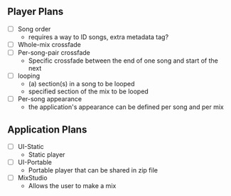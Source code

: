 ﻿## Player Plans
- [ ] Song order
  - requires a way to ID songs, extra metadata tag?
- [ ] Whole-mix crossfade
- [ ] Per-song-pair crossfade
  - Specific crossfade between the end of one song and start of the next
- [ ] looping
  - (a) section(s) in a song to be looped
  - specified section of the mix to be looped
- [ ] Per-song appearance
  - the application's appearance can be defined per song and per mix

## Application Plans
- [ ] UI-Static
  - Static player
- [ ] UI-Portable
  - Portable player that can be shared in zip file
- [ ] MixStudio
  - Allows the user to make a mix